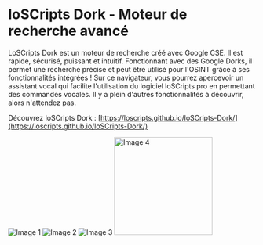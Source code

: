 # loSCripts Dork - Moteur de recherche avancé

LoSCripts Dork est un moteur de recherche créé avec Google CSE. Il est rapide, sécurisé, puissant et intuitif. Fonctionnant avec des Google Dorks, il permet une recherche précise et peut être utilisé pour l'OSINT grâce à ses fonctionnalités intégrées ! Sur ce navigateur, vous pourrez apercevoir un assistant vocal qui facilite l'utilisation du logiciel loSCripts pro en permettant des commandes vocales. Il y a plein d'autres fonctionnalités à découvrir, alors n'attendez pas.

Découvrez loSCripts Dork : [https://loscripts.github.io/loSCripts-Dork/](https://loscripts.github.io/loSCripts-Dork/)

![Image 1](https://github.com/loSCripts/loSCripts-Dork/assets/130851524/38b311f3-cadd-487f-99fe-c3df1d8bb60d)
![Image 2](https://github.com/loSCripts/loSCripts-Dork/assets/130851524/3594e76d-a051-4221-a9be-50d687c07fdb)
![Image 3](https://github.com/loSCripts/loSCripts-Dork/assets/130851524/36ef749f-613a-40aa-9653-0a3fe40c0ad5)
<img src="https://github.com/loSCripts/loSCripts-Dork/assets/130851524/d889eb45-1ac4-4795-95f2-04c7cbc2afb3" width="200" height="200" alt="Image 4" style="display:inline; margin-right: 10px;">
